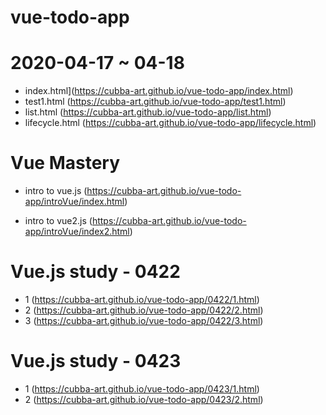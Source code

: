 # vue-todo-app


# 2020-04-17 ~ 04-18
 
- index.html](https://cubba-art.github.io/vue-todo-app/index.html)
- test1.html (https://cubba-art.github.io/vue-todo-app/test1.html)
- list.html (https://cubba-art.github.io/vue-todo-app/list.html)
- lifecycle.html (https://cubba-art.github.io/vue-todo-app/lifecycle.html)

# Vue Mastery

- intro to vue.js (https://cubba-art.github.io/vue-todo-app/introVue/index.html)

- intro to vue2.js (https://cubba-art.github.io/vue-todo-app/introVue/index2.html)


# Vue.js study - 0422

- 1 (https://cubba-art.github.io/vue-todo-app/0422/1.html)
- 2 (https://cubba-art.github.io/vue-todo-app/0422/2.html)
- 3 (https://cubba-art.github.io/vue-todo-app/0422/3.html)

# Vue.js study - 0423

- 1 (https://cubba-art.github.io/vue-todo-app/0423/1.html)
- 2 (https://cubba-art.github.io/vue-todo-app/0423/2.html)
 
 

